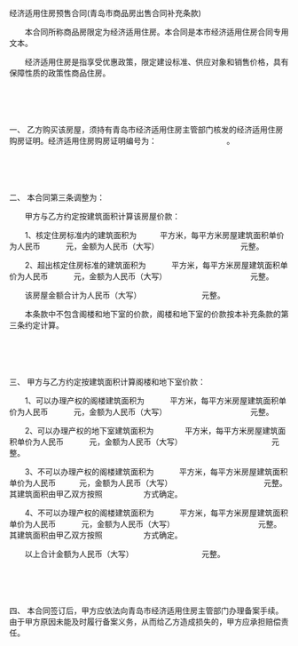 



经济适用住房预售合同(青岛市商品房出售合同补充条款)



 

　　本合同所称商品房限定为经济适用住房。本合同是本市经济适用住房合同专用文本。

　　经济适用住房是指享受优惠政策，限定建设标准、供应对象和销售价格，具有保障性质的政策性商品住房。

　　

　　

一、
乙方购买该房屋，须持有青岛市经济适用住房主管部门核发的经济适用住房购房证明。经济适用住房购房证明编号为：　　　　　　　　　。

　　

　　

二、
本合同第三条调整为：

　　甲方与乙方约定按建筑面积计算该房屋价款：

　　1、核定住房标准内的建筑面积为　　　平方米，每平方米房屋建筑面积单价为人民币　　　 元，金额为人民币（大写）　　　　　　　　　　　元整。

　　2、超出核定住房标准的建筑面积为　　　 平方米，每平方米房屋建筑面积单价为人民币　　　 元，金额为人民币（大写）　　　　　　　　　　　 元整。

　　该房屋金额合计为人民币（大写）　　　　　　　　 元整。

　　本条款中不包含阁楼和地下室的价款，阁楼和地下室的价款按本补充条款的第三条约定计算。

　　

　　

三、
甲方与乙方约定按建筑面积计算阁楼和地下室价款：

　　1、可以办理产权的阁楼建筑面积为　　　 平方米，每平方米房屋建筑面积单价为人民币　　　 元，金额为人民币（大写）　　　　　　　　　　　 元整。

　　2、可以办理产权的地下室建筑面积为　　　　平方米，每平方米房屋建筑面积单价为人民币　　　 元，金额为人民币（大写）　　　　　　　　　　　　元整。

　　3、不可以办理产权的阁楼建筑面积为　　　 平方米，每平方米房屋建筑面积单价为人民币　　　元，金额为人民币（大写）　　　　　　　　　　　　 元整。其建筑面积由甲乙双方按照　　　　　 方式确定。

　　4、不可以办理产权的阁楼建筑面积为　　　 平方米，每平方米房屋建筑面积单价为人民币　　　 元，金额为人民币（大写）　　　　　　　　　　　 元整。其建筑面积由甲乙双方按照　　　　　 方式确定。

　　以上合计金额为人民币（大写）　　　　　　　　　 元整。

　　

　　

四、
本合同签订后，甲方应依法向青岛市经济适用住房主管部门办理备案手续。由于甲方原因未能及时履行备案义务，从而给乙方造成损失的，甲方应承担赔偿责任。

　　